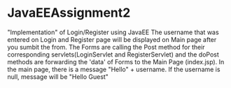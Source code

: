 # JavaEEAssignment2
"Implementation" of Login/Register using JavaEE
The username that was entered on Login and Register page will be displayed on Main page after you sumbit the from.
The Forms are calling the Post method for their corresponding servlets(LoginServlet and RegisterServlet)
and the doPost methods are forwarding the 'data' of Forms to the Main Page (index.jsp).
In the main page, there is a message "Hello" + username. If the username is null, message will be "Hello Guest"
